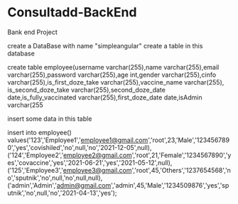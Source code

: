 # Consultadd-BackEnd
Bank end Project

create a DataBase with name "simpleangular"
create a table in this database

create table employee(username varchar(255),name varchar(255),email varchar(255),password varchar(255),age int,gender varchar(255),cinfo varchar(255),is_first_doze_take varchar(255),vaccine_name varchar(255), is_second_doze_take varchar(255),second_doze_date date,is_fully_vaccinated varchar(255),first_doze_date date,isAdmin varchar(255

insert some data in this table

 insert into employee() values('123','Employee1','employee1@gmail.com','root',23,'Male','1234567890','yes','covishiled','no',null,'no','2021-12-05',null),('124','Employee2','employee2@gmail.com','root',21,'Female','1234567890','yes','covaccine','yes','2021-06-21','yes','2021-05-12',null),('125','Employee3','employee3@gmail.com','root',45,'Others','1237654568','no','sputnik','no',null,'no',null,null),('admin','Admin','admin@gmail.com','admin',45,'Male','1234509876','yes','sputnik','no',null,'no','2021-04-13','yes');
 
  
